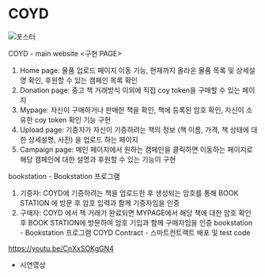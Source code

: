 # COYD
![포스터](https://github.com/EWHA-COYD/FinalCode/assets/81168694/13d75df1-2895-4156-84d9-b45c5e1c737e)

COYD - main website
<구현 PAGE>
1) Home page: 물품 업로드 페이지 이동 기능, 현재까지 올라온 물품 목록 및 상세설명 확인, 후원할 수 있는 캠페인 목록 확인
2) Donation page: 중고 책 거래방식 이외에 직접 coy token을 구매할 수 있는 페이지
3) Mypage: 자신이 구매하거나 판매한 책을 확인, 책에 등록된 암호 확인, 자신이 소유한 coy token 확인 기능 구현
4) Upload page: 기증자가 자신이 기증하려는 책의 정보 (책 이름, 가격, 책 상태에 대한 상세설명, 사진) 을 업로드 하는 페이지
5) Campaign page: 메인 페이지에서 원하는 캠페인을 클릭하면 이동하는 페이지로 해당 캠페인에 대한 설명과 후원할 수 있는 기능이 구현

bookstation - Bookstation 프로그램
1) 기증자: COYD에 기증하려는 책을 업로드한 후 생성되는 암호를 통해 BOOK STATION 에 방문 후 암호 입력과 함께 기증자임을 인증
2) 구매자: COYD 에서 책 거래가 완료되면 MYPAGE에서 해당 책에 대한 암호 확인 후 BOOK STATION에 방문하여 암호 기입과 함께 구매자임을 인증
bookstation - Bookstation 프로그램
COYD Contract - 스마트컨트랙트 배포 및 test code

https://youtu.be/CnXxSOKgGN4
- 시연영상

